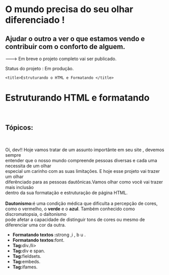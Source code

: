 # O mundo precisa do seu olhar diferenciado !
## Ajudar o outro a ver o que estamos vendo e contribuir com o conforto de alguem.
 
---> Em breve o projeto completo vai ser publicado.

Status do projeto : Em produção.

<html>
<head>
   
    <title>Estruturando o HTML e Formatando </title>
</head>
<body>
    <h1>Estruturando HTML e formatando </h1>
    <br>
    <h2> Tópicos:</h2><br>
    <p>
       Oi, dev!! Hoje vamos tratar de um assunto importânte em seu site , devemos sempre<br>
    entender que o nosso mundo compreende pessoas diversas e cada uma necessita de um olhar<br>
    especial um carinho com as suas limitações. E hoje esse projeto vai trazer um olhar <br>
    diferênciado para as pessoas dautônicas.Vamos olhar como você vai trazer mais inclusão<br>
    dentro da sua formatação e estruturação de página HTML.<br>
    <br>
    <strong>Dautonismo:</strong>é uma condição médica que dificulta a percepção de cores, <br>
    como o vermelho, o <strong>verde</strong> e o <strong>azul</strong>. Também conhecido como discromatopsia, o daltonismo <br>
    pode afetar a capacidade de distinguir tons de cores ou mesmo de diferenciar uma cor da outra.<br>
        <ul>
            <li><strong>Formatando textos :</strong>strong ,i , b u .</li>
            <li><strong>Formatando textos:</strong>font.</li>
            <li><strong>Tag:</strong>div./li>
            <li><strong>Tag:</strong>div e span.</li>
            <li><strong>Tag:</strong>fieldsets.</li>
            <li><strong>Tag:</strong>embeds.</li>
            <li><strong>Tag:</strong>ifames.</li>
        </ul>
    </p>
</body>
</html>